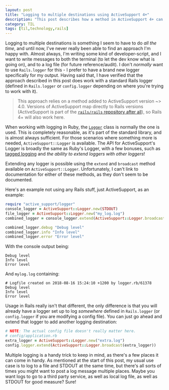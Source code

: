 ```yaml
---
layout: post
title: "Logging to multiple destinations using ActiveSupport 4+"
description: "This post describes how a method in ActiveSupport 4+ can be used to log to two or more destinations at once."
category: TIL
tags: [til,technology,rails]
---
```


Logging to multiple destinations is something I seem to have to do _all the time_, and until now,
I've never really been able to find an approach I'm happy with. Almost always, I'm writing some kind
of developer-script, and I want to write messages to both the terminal (to let the dev know what is
going on), and to a log file (for future reference/audit). I don't _normally_ want to use
`Rails.logger` for this - I prefer to have a brand new logger specifically for my output. Having
said that, I have verified that the approach described in this post does work with a standard Rails
logger (defined in `Rails.logger` or `config.logger` depending on where you're trying to work with
it). 

> This approach relies on a method added to ActiveSupport version ~> 4.0. Versions of ActiveSupport
> map directly to Rails versions (ActiveSupport is part of the [`rails/rails` repository after
> all](https://github.com/rails/rails/tree/master/activesupport)), so Rails 4+ will also work here.

When working with logging in Ruby, the
[`Logger`](https://ruby-doc.org/stdlib-2.5.1/libdoc/logger/rdoc/Logger.html) class is normally the
one is used. This is completely reasonable, as it's part of the standard library, and is almost
always sufficient. For those scenarios where something more is needed, `ActiveSupport::Logger` is
available. The API for ActiveSupport's Logger is broadly the same as Ruby's Logger, with a few
bonuses, such as [tagged
logging](https://api.rubyonrails.org/classes/ActiveSupport/TaggedLogging.html#method-i-tagged) and
_the ability to extend loggers with other loggers_!

Extending any logger is possible using the `extend` and `broadcast` method available on
`ActiveSupport::Logger`. Unfortunately, I can't link to documentation for either of these methods,
as they don't seem to be documented. 

Here's an example not using any Rails stuff, just ActiveSupport, as an example:


``` ruby
require "active_support/logger"
console_logger = ActiveSupport::Logger.new(STDOUT)
file_logger = ActiveSupport::Logger.new("my_log.log")
combined_logger = console_logger.extend(ActiveSupport::Logger.broadcast(file_logger))

combined_logger.debug "Debug level"
combined_logger.info "Info level"
combined_logger.error "Error level"
```

With the console output being:

``` 
Debug level
Info level
Error level
```

And `mylog.log` containing:

```
# Logfile created on 2018-08-16 15:24:10 +1200 by logger.rb/61378
Debug level
Info level
Error level
```

Usage in Rails really isn't that different, the only difference is that you will already have a 
logger set up to log _somewhere_ defined in `Rails.logger` (or `config.logger` if you are modifying
a config file). You can just go ahead and extend that logger to add another logging destination:

``` ruby
# NOTE: The actual config file doesn't really matter here.
# config/application.rb
extra_logger = ActiveSupport::Logger.new("extra.log")
config.logger.extend(ActiveSupport::Logger.broadcast(extra_logger))
```

Multiple logging is a handy trick to keep in mind, as there's a few places it can come in handy. As
mentioned at the start of this post, my usual use case is to log to a file and STDOUT at the same
time, but there's all sorts of times you might want to post a log message multiple places. Maybe you
want logs to go to a third party service, as well as local log file, as well as STDOUT for good
measure? Sure!


